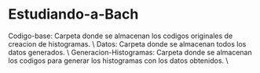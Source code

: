 # Estudiando-a-Bach

Codigo-base: Carpeta donde se almacenan los codigos originales de creacion de histogramas. \\
Datos: Carpeta donde se almacenan todos los datos generados. \\
Generacion-Histogramas: Carpeta donde se almacenan los codigos para generar los histogramas con los datos obtenidos. \\
